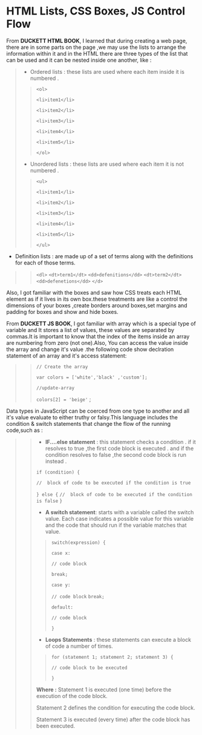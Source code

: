 # HTML Lists, CSS Boxes, JS Control Flow

From **DUCKETT HTML BOOK**, I learned that during creating a web page, there are in some parts on the page ,we may use the lists to arrange the information within it and in the HTML there are three types of the list that can be used and it can be nested inside one another, like :

> * Ordered lists : these lists are used where each item inside it is numbered .
>
>> `<ol>`
>>
>> `<li>item1</li>`
>>
>> `<li>item2</li>`
>>
>> `<li>item3</li>`
>>
>> `<li>item4</li>`
>>
>> `<li>item5</li>`
>>
>>`</ol>`
>
>
> * Unordered lists : these lists are used where each item it is not numbered .
>
>> `<ul>`
>>
>>`<li>item1</li>`
>>
>>`<li>item2</li>`
>>
>>`<li>item3</li>`
>>
>>`<li>item4</li>`
>>
>>`<li>item5</li>`
>>
>>`</ul>`
>
>
* Definition lists : are made up of a set of terms along with the definitions for each of those terms.
>
>>`<dl>`
>>`<dt>term1</dt>`
>>`<dd>defenitions</dd>`
>>`<dt>term2</dt>`
>>`<dd>defenetions</dd>`
>>`</d>`
>

Also, I got familiar with the boxes and saw how CSS treats each HTML element as if it lives in its own box.these treatments are like a control the dimensions of your boxes ,create borders around boxes,set margins and padding for boxes and show and hide boxes.

From **DUCKETT JS BOOK**, I got familiar with array which is a  special type of variable and It stores a list of values, these values are separated by commas.It is important to know that the index of the items inside an array are numbering from zero (not one).Also, You can access the value inside the array and change it's value .the following code show declration statement of an array and it's access statement:
>
>>`// Create the array`
>>
>>`var colors = ['white','black' ,'custom'];`
>>
>>`//update-array`
>>
>>`colors[2] = 'beige'` ;
>
Data types in JavaScript can be coerced from one type to another and all it's value evaluate to either truthy or falsy.This language includes the condition & switch statements that change the flow of the running code,such as :
>
>>* **IF....else statement** : this statement checks a condition . if it resolves to true ,the first code
>> block is executed . and if the condition resolves to false ,the second code block is run instead .
>>
>>`if (condition) {`
>>
>>`//  block of code to be executed if the condition is true`
>>
>>`} else {`
>>`//  block of code to be executed if the condition is false`
>>`}`
>>
>>* **A switch statement**: starts with a variable called the switch value. Each case indicates a possible
>> value for this variable and the code that should run if the variable matches that value.
>>>
>>>`switch(expression) {`
>>>
>>> `case x:`
>>>
>>> `// code block`
>>>
>>> `break;`
>>>
>>> `case y:`
>>>
>>> `// code block`
>>> `break;`
>>>
>>> `default:`
>>>
>>> `// code block`
>>>
>>>`}`
>>
>>* **Loops Statements** : these statements can execute a block of code a number of times.
>>>
>>>`for (statement 1; statement 2; statement 3) {`
>>>
>>> `// code block to be executed`
>>>
>>>`}`
>>>
>>**Where :**
>>Statement 1 is executed (one time) before the execution of the code block.
>>
>>Statement 2 defines the condition for executing the code block.
>>
>>Statement 3 is executed (every time) after the code block has been executed.
